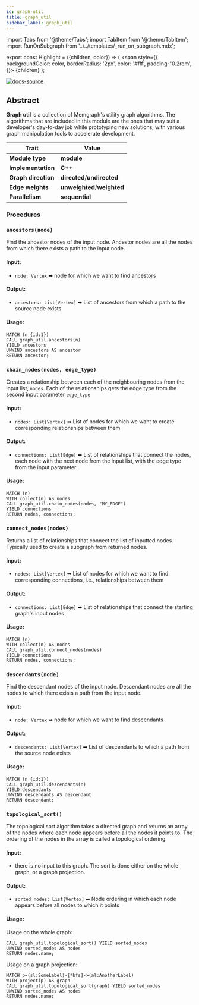 ```yaml
---
id: graph-util
title: graph_util
sidebar_label: graph_util
---
```


import Tabs from '@theme/Tabs';
import TabItem from '@theme/TabItem';
import RunOnSubgraph from '../../templates/_run_on_subgraph.mdx';

export const Highlight = ({children, color}) => (
<span
style={{
  backgroundColor: color,
  borderRadius: '2px',
  color: '#fff',
  padding: '0.2rem',
}}>
{children}
</span>
);

[![docs-source](https://img.shields.io/badge/source-graph_util-FB6E00?logo=github&style=for-the-badge)](https://github.com/memgraph/mage/blob/cpp/graph_util_module)

## Abstract

**Graph util** is a collection of Memgraph's utility graph algorithms. The algorithms that are included in this module
are the ones that may suit a developer's day-to-day job while prototyping new
solutions, with various graph manipulation tools to accelerate development. 

| Trait               | Value                                                                                                     |
| ------------------- | --------------------------------------------------------------------------------------------------------- |
| **Module type**     | <Highlight color="#FB6E00">**module**</Highlight>                                                         |
| **Implementation**  | <Highlight color="#FB6E00">**C++**</Highlight>                                                           |
| **Graph direction** | <Highlight color="#FB6E00">**directed**</Highlight>/<Highlight color="#FB6E00">**undirected**</Highlight> |
| **Edge weights**    | <Highlight color="#FB6E00">**unweighted**</Highlight>/<Highlight color="#FB6E00">**weighted**</Highlight> |
| **Parallelism**     | <Highlight color="#FB6E00">**sequential**</Highlight>                                                   |

### Procedures

<RunOnSubgraph/>

### `ancestors(node)`

Find the ancestor nodes of the input node. Ancestor nodes are all the nodes from which
there exists a path to the input node.

#### Input:

- `node: Vertex` ➡ node for which we want to find ancestors


#### Output:

- `ancestors: List[Vertex]` ➡ List of ancestors from which a path to the source node exists

#### Usage:

```cypher
MATCH (n {id:1})
CALL graph_util.ancestors(n)
YIELD ancestors
UNWIND ancestors AS ancestor
RETURN ancestor;
```

### `chain_nodes(nodes, edge_type)`

Creates a relationship between each of the neighbouring nodes from the input list, `nodes`. Each of the relationships
gets the edge type from the second input parameter `edge_type`

#### Input:

- `nodes: List[Vertex]` ➡ List of nodes for which we want to create corresponding relationships between them


#### Output:

- `connections: List[Edge]` ➡ List of relationships that connect the nodes, each node with the next node from the input list, with the edge type from the input parameter.

#### Usage:

```cypher
MATCH (n)
WITH collect(n) AS nodes
CALL graph_util.chain_nodes(nodes, "MY_EDGE")
YIELD connections
RETURN nodes, connections;
```

### `connect_nodes(nodes)`

Returns a list of relationships that connect the list of inputted nodes. 
Typically used to create a subgraph from returned nodes.
#### Input:

- `nodes: List[Vertex]` ➡ List of nodes for which we want to find corresponding connections, i.e., relationships between them


#### Output:

- `connections: List[Edge]` ➡ List of relationships that connect the starting graph's input nodes

#### Usage:

```cypher
MATCH (n)
WITH collect(n) AS nodes
CALL graph_util.connect_nodes(nodes)
YIELD connections
RETURN nodes, connections;
```

### `descendants(node)`

Find the descendant nodes of the input node. Descendant nodes are all the nodes to which
there exists a path from the input node.

#### Input:

- `node: Vertex` ➡ node for which we want to find descendants


#### Output:

- `descendants: List[Vertex]` ➡ List of descendants to which a path from the source node exists

#### Usage:

```cypher
MATCH (n {id:1})
CALL graph_util.descendants(n)
YIELD descendants
UNWIND descendants AS descendant
RETURN descendant;
```

### `topological_sort()`

The topological sort algorithm takes a directed graph and returns an array of the nodes where each node appears before all the nodes it points to. The ordering of the nodes in the array is called a topological ordering.

#### Input:

- there is no input to this graph. The sort is done either on the whole graph, or a graph projection.


#### Output:

- `sorted_nodes: List[Vertex]` ➡ Node ordering in which each node appears before all nodes to which it points

#### Usage:

Usage on the whole graph:
```cypher
CALL graph_util.topological_sort() YIELD sorted_nodes
UNWIND sorted_nodes AS nodes
RETURN nodes.name;
```

Usage on a graph projection:
```cypher
MATCH p=(sl:SomeLabel)-[*bfs]->(al:AnotherLabel)
WITH project(p) AS graph
CALL graph_util.topological_sort(graph) YIELD sorted_nodes
UNWIND sorted_nodes AS nodes
RETURN nodes.name;
```

